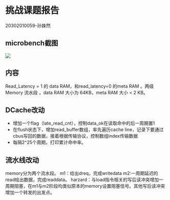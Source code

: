 # 挑战课题报告
20302010059-孙姝然

## microbench截图
![](https://cdn.nlark.com/yuque/0/2022/png/22909236/1656341858470-0ed27660-4281-4d64-b0ed-35ffdcc5303f.png)
## 内容
Read_Latency = 1 的 data RAM，和read_latency=0 的meta RAM 。两级 Memory 流水段 ，data RAM 大小为 64KB，meta RAM 大小 < 2 KB。
## DCache改动
- 增加一个flag（late_read_cnt），控制data_ok在读取命中的后一周期置1
- 在flush状态下，增加read_buffer数组，率先遍历cache line，记录下要通过cbus写回的数据，接着根据传输协议，控制数组index传输数据
- 每隔2^25个周期，打印累计命中率。
## 流水线改动
memory分为两个流水段。
m1：给出dreq，完成writedata
m2:一周期延迟的read给出数据，完成readdata。
harzard：与load指令相关的写后读冲突增加一周期阻塞，在m1与m2阶段均类似原本的memory设置阻塞信号。其他写后读冲突增加一个转发的出发点。